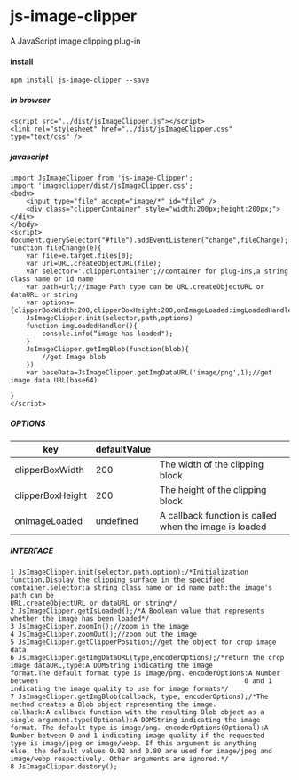 # js-image-clipper
A JavaScript image clipping plug-in
#### install

```
npm install js-image-clipper --save
```

##### In browser

```
<script src="../dist/jsImageClipper.js"></script>
<link rel="stylesheet" href="../dist/jsImageClipper.css" type="text/css" />
```



##### javascript

```
import JsImageClipper from 'js-image-Clipper';
import 'imageclipper/dist/jsImageClipper.css';
<body>
	<input type="file" accept="image/*" id="file" />
	<div class="clipperContainer" style="width:200px;height:200px;"></div>
</body>
<script>
document.querySelector("#file").addEventListener("change",fileChange);
function fileChange(e){
    var file=e.target.files[0];
    var url=URL.createObjectURL(file);
    var selector='.clipperContainer';//container for plug-ins,a string class name or id name
    var path=url;//image Path type can be URL.createObjectURL or dataURL or string
    var options={clipperBoxWidth:200,clipperBoxHeight:200,onImageLoaded:imgLoadedHandler}
    JsImageClipper.init(selector,path,options)
    function imgLoadedHandler(){
        console.info(“image has loaded");
    }
    JsImageClipper.getImgBlob(function(blob){
        //get Image blob
    })
    var baseData=JsImageClipper.getImgDataURL('image/png',1);//get image data URL(base64)
    
}
</script>
```

##### OPTIONS

| key              | defaultValue |                                                        |
| ---------------- | ------------ | ------------------------------------------------------ |
| clipperBoxWidth  | 200          | The width of the clipping block                        |
| clipperBoxHeight | 200          | The height of the clipping block                       |
| onImageLoaded    | undefined    | A callback function is called when the image is loaded |

##### INTERFACE

```
1 JsImageClipper.init(selector,path,option);/*Initialization function,Display the clipping surface in the specified 															container.selector:a string class name or id name path:the image's path can be 													URL.createObjectURL or dataURL or string*/
2 JsImageClipper.getIsLoaded();/*A Boolean value that represents whether the image has been loaded*/
3 JsImageClipper.zoomIn();//zoom in the image
4 JsImageClipper.zoomOut();//zoom out the image
5 JsImageClipper.getClipperPosition;//get the object for crop image data
6 JsImageClipper.getImgDataURL(type,encoderOptions);/*return the crop image dataURL,type:A DOMString indicating the image 															format.The default format type is image/png. encoderOptions:A Number between 													0 and 1 indicating the image quality to use for image formats*/
7 JsImageClipper.getImgBlob(callback, type, encoderOptions);/*The method creates a Blob object representing the image. 			                                                               callback:A callback function with the resulting Blob object as a                                                                single argument.type(Optional):A DOMString indicating the image                                                                  format. The default type is image/png. encoderOptions(Optional):A                                                                Number between 0 and 1 indicating image quality if the requested                                                                type is image/jpeg or image/webp. If this argument is anything                                                                 else, the default values 0.92 and 0.80 are used for image/jpeg and                                                               image/webp respectively. Other arguments are ignored.*/
8 JsImageClipper.destory();
```

